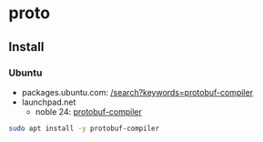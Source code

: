 # proto

## Install

### Ubuntu

- packages.ubuntu.com: [/search?keywords=protobuf-compiler](https://packages.ubuntu.com/search?keywords=protobuf-compiler&searchon=names&suite=all&section=all)
- launchpad.net
  - noble 24: [protobuf-compiler](https://launchpad.net/ubuntu/noble/+package/protobuf-compiler)

```bash
sudo apt install -y protobuf-compiler
```

